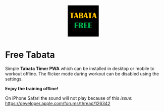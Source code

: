 <p align="center">
<img src="https://github.com/c1b3rt00lk1t/free-tabata/blob/main/public/TabataFree512.png?raw=true" width="20%" height="20%" >
</p>

# Free Tabata

Simple <b>Tabata Timer PWA</b> which can be installed in desktop or mobile to workout offline. The flicker mode during workout can be disabled using the settings.

<b>Enjoy the training offline!</b>

On iPhone Safari the sound will not play because of this <em>issue</em>: https://developer.apple.com/forums/thread/126342
